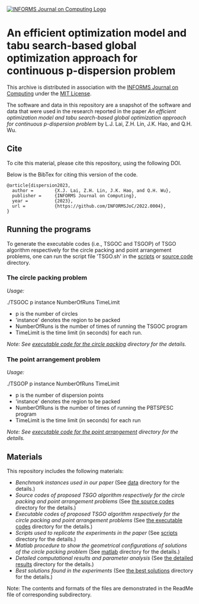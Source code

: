 [![INFORMS Journal on Computing Logo](https://INFORMSJoC.github.io/logos/INFORMS_Journal_on_Computing_Header.jpg)](https://pubsonline.informs.org/journal/ijoc)

# An efficient optimization model and tabu search-based global optimization approach for continuous p-dispersion problem

This archive is distributed in association with the [INFORMS Journal on
Computing](https://pubsonline.informs.org/journal/ijoc) under the [MIT License](LICENSE).

The software and data in this repository are a snapshot of the software and data
that were used in the research reported in the paper _An efficient optimization model and tabu search-based global optimization approach for continuous p-dispersion problem_ by L.J. Lai, Z.H. Lin, J.K. Hao, and Q.H. Wu. 

## Cite

To cite this material, please cite this repository, using the following DOI.


Below is the BibTex for citing this version of the code.

```
@article{dispersion2023,
  author =        {X.J. Lai, Z.H. Lin, J.K. Hao, and Q.H. Wu},
  publisher =     {INFORMS Journal on Computing},
  year =          {2023},
  url =           {https://github.com/INFORMSJoC/2022.0004},
}  
```

## Running the programs

To generate the executable codes (i.e., TSGOC and TSGOP) of TSGO algorithm respectively for the circle packing and point arrangement problems, one can run the script file 'TSGO.sh' in the [scripts](scripts) or [source code](src/source_code) directory.

 ### The circle packing problem 
_Usage:_ 

./TSGOC    p    instance    NumberOfRuns   TimeLimit
- p is the number of circles
- 'instance' denotes the region to be packed
- NumberOfRuns is the number of times of running the TSGOC program 
- TimeLimit is the time limit (in seconds) for each run. 

_Note: See [executable code for the circle packing](src/executable_code/circle_packing) directory for the details._
 ### The point arrangement problem
_Usage:_

./TSGOP    p    instance    NumberOfRuns   TimeLimit

- p is the number of dispersion points
- 'instance' denotes the region to be packed
- NumberOfRuns is the number of times of running the PBTSPESC program
- TimeLimit is the time limit (in seconds) for each run

_Note: See [executable code for the point arrangement](src/executable_code/point_arrangement) directory for the details._

## Materials

This repository includes the following materials: 
- _Benchmark instances used in our paper_ (See [data](data) directory for the details.)
- _Source codes of proposed TSGO algorithm respectively for the circle packing and point arrangement problems_ (See [the source codes](src/source_code) directory for the details.)
- _Executable codes of proposed TSGO algorithm respectively for the circle packing and point arrangement problems_ (See [the executable codes](src/executable_code) directory for the details.)
- _Scripts used to replicate the experiments in the paper_ (See [scripts](scripts) directory for the details.)
- _Matlab procedure to show the geometrical configurations of solutions of the circle packing problem_ (See [matlab](src/matlab_picture) directory for the details.)
- _Detailed computational results and parameter analysis_ (See [the detailed results](results/detailed_results) directory for the details.)
- _Best solutions found in the experiments_ (See [the best solutions](results/best_solutions) directory for the details.)

Note: The contents and formats of the files are demonstrated in the ReadMe file of corresponding subdirectory.
